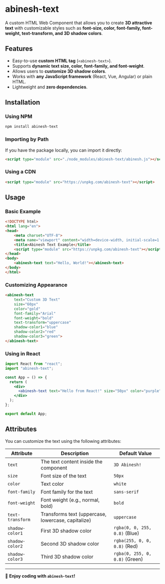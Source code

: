 # abinesh-text

A custom HTML Web Component that allows you to create **3D attractive text** with customizable styles such as **font-size, color, font-family, font-weight, text-transform, and 3D shadow colors**.

## Features
- Easy-to-use **custom HTML tag** (`<abinesh-text>`).
- Supports **dynamic text size, color, font-family, and font-weight**.
- Allows users to **customize 3D shadow colors**.
- Works with **any JavaScript framework** (React, Vue, Angular) or plain HTML.
- Lightweight and **zero dependencies**.

## Installation

### Using NPM
```sh
npm install abinesh-text
```

### Importing by Path
If you have the package locally, you can import it directly:
```html
<script type="module" src="./node_modules/abinesh-text/abinesh.js"></script>
```

### Using a CDN
```html
<script type="module" src="https://unpkg.com/abinesh-text"></script>
```

## Usage

### Basic Example
```html
<!DOCTYPE html>
<html lang="en">
<head>
    <meta charset="UTF-8">
    <meta name="viewport" content="width=device-width, initial-scale=1.0">
    <title>Abinesh Text Example</title>
    <script type="module" src="https://unpkg.com/abinesh-text"></script>
</head>
<body>
    <abinesh-text text="Hello, World!"></abinesh-text>
</body>
</html>
```

### Customizing Appearance
```html
<abinesh-text
    text="Custom 3D Text"
    size="60px"
    color="gold"
    font-family="Arial"
    font-weight="bold"
    text-transform="uppercase"
    shadow-color1="blue"
    shadow-color2="red"
    shadow-color3="green">
</abinesh-text>
```

### Using in React
```jsx
import React from "react";
import "abinesh-text";

const App = () => {
  return (
    <div>
      <abinesh-text text="Hello from React!" size="50px" color="purple"></abinesh-text>
    </div>
  );
};

export default App;
```

## Attributes
You can customize the text using the following attributes:

| Attribute       | Description                                    | Default Value |
|---------------|------------------------------------------------|--------------|
| `text`        | The text content inside the component          | `3D Abinesh!` |
| `size`        | Font size of the text                         | `50px`       |
| `color`       | Text color                                    | `white`      |
| `font-family` | Font family for the text                      | `sans-serif` |
| `font-weight` | Font weight (e.g., normal, bold)              | `bold`       |
| `text-transform` | Transforms text (uppercase, lowercase, capitalize) | `uppercase`  |
| `shadow-color1` | First 3D shadow color                        | `rgba(0, 0, 255, 0.8)` (Blue) |
| `shadow-color2` | Second 3D shadow color                       | `rgba(255, 0, 0, 0.8)` (Red) |
| `shadow-color3` | Third 3D shadow color                        | `rgba(0, 255, 0, 0.8)` (Green) |

---

🌟 **Enjoy coding with `abinesh-text`!**
